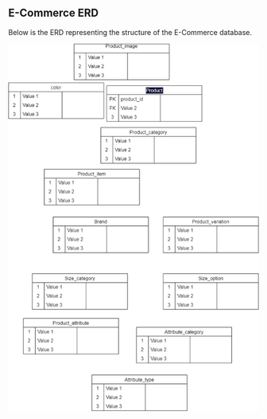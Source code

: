 ## E-Commerce ERD
Below is the ERD representing the structure of the E-Commerce database.

![ERD Diagram](Assets/ERD.png)
